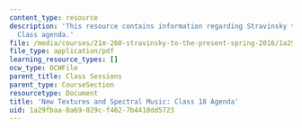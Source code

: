```yaml
---
content_type: resource
description: 'This resource contains information regarding Stravinsky to the present:
  Class agenda.'
file: /media/courses/21m-260-stravinsky-to-the-present-spring-2016/1a29fbaa8a69029cf4627b4418dd5723_MIT21M_260S16_class18.pdf
file_type: application/pdf
learning_resource_types: []
ocw_type: OCWFile
parent_title: Class Sessions
parent_type: CourseSection
resourcetype: Document
title: 'New Textures and Spectral Music: Class 18 Agenda'
uid: 1a29fbaa-8a69-029c-f462-7b4418dd5723
---
```

